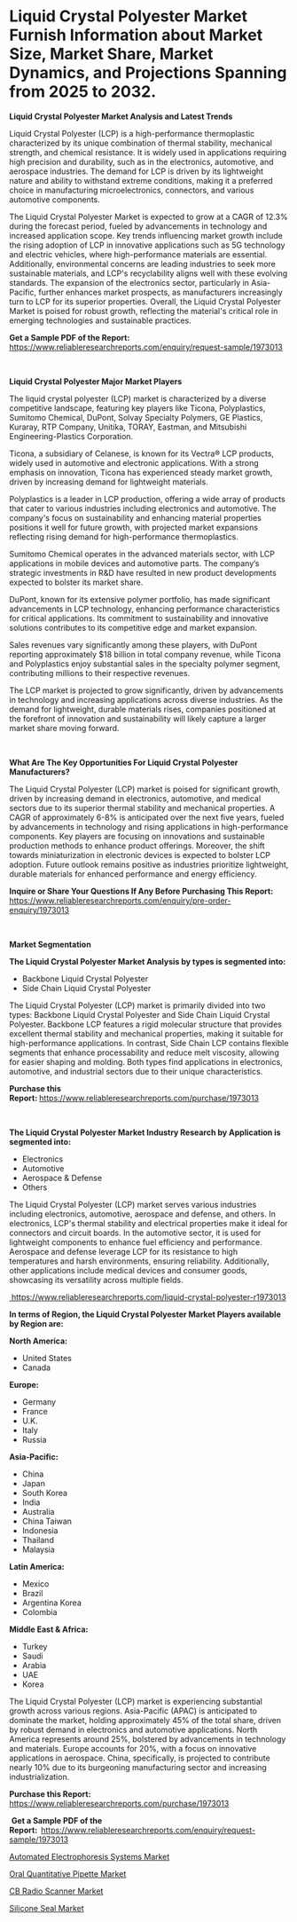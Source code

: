 <p><h1>Liquid Crystal Polyester Market Furnish Information about Market Size, Market Share, Market Dynamics, and Projections Spanning from 2025 to 2032.</h1></p><p><strong>Liquid Crystal Polyester Market Analysis and Latest Trends</strong></p>
<p><p>Liquid Crystal Polyester (LCP) is a high-performance thermoplastic characterized by its unique combination of thermal stability, mechanical strength, and chemical resistance. It is widely used in applications requiring high precision and durability, such as in the electronics, automotive, and aerospace industries. The demand for LCP is driven by its lightweight nature and ability to withstand extreme conditions, making it a preferred choice in manufacturing microelectronics, connectors, and various automotive components.</p><p>The Liquid Crystal Polyester Market is expected to grow at a CAGR of 12.3% during the forecast period, fueled by advancements in technology and increased application scope. Key trends influencing market growth include the rising adoption of LCP in innovative applications such as 5G technology and electric vehicles, where high-performance materials are essential. Additionally, environmental concerns are leading industries to seek more sustainable materials, and LCP's recyclability aligns well with these evolving standards. The expansion of the electronics sector, particularly in Asia-Pacific, further enhances market prospects, as manufacturers increasingly turn to LCP for its superior properties. Overall, the Liquid Crystal Polyester Market is poised for robust growth, reflecting the material's critical role in emerging technologies and sustainable practices.</p></p>
<p><strong>Get a Sample PDF of the Report:&nbsp;</strong> <a href="https://www.reliableresearchreports.com/enquiry/request-sample/1973013?utm_campaign=2040&utm_medium=2&utm_source=Github&utm_content=ia&utm_term=31012025&utm_id=liquid-crystal-polyester">https://www.reliableresearchreports.com/enquiry/request-sample/1973013</a></p>
<p>&nbsp;</p>
<p><strong>Liquid Crystal Polyester Major Market Players</strong></p>
<p><p>The liquid crystal polyester (LCP) market is characterized by a diverse competitive landscape, featuring key players like Ticona, Polyplastics, Sumitomo Chemical, DuPont, Solvay Specialty Polymers, GE Plastics, Kuraray, RTP Company, Unitika, TORAY, Eastman, and Mitsubishi Engineering-Plastics Corporation. </p><p>Ticona, a subsidiary of Celanese, is known for its Vectra® LCP products, widely used in automotive and electronic applications. With a strong emphasis on innovation, Ticona has experienced steady market growth, driven by increasing demand for lightweight materials.</p><p>Polyplastics is a leader in LCP production, offering a wide array of products that cater to various industries including electronics and automotive. The company's focus on sustainability and enhancing material properties positions it well for future growth, with projected market expansions reflecting rising demand for high-performance thermoplastics.</p><p>Sumitomo Chemical operates in the advanced materials sector, with LCP applications in mobile devices and automotive parts. The company’s strategic investments in R&D have resulted in new product developments expected to bolster its market share.</p><p>DuPont, known for its extensive polymer portfolio, has made significant advancements in LCP technology, enhancing performance characteristics for critical applications. Its commitment to sustainability and innovative solutions contributes to its competitive edge and market expansion.</p><p>Sales revenues vary significantly among these players, with DuPont reporting approximately $18 billion in total company revenue, while Ticona and Polyplastics enjoy substantial sales in the specialty polymer segment, contributing millions to their respective revenues.</p><p>The LCP market is projected to grow significantly, driven by advancements in technology and increasing applications across diverse industries. As the demand for lightweight, durable materials rises, companies positioned at the forefront of innovation and sustainability will likely capture a larger market share moving forward.</p></p>
<p>&nbsp;</p>
<p><strong>What Are The Key Opportunities For Liquid Crystal Polyester Manufacturers?</strong></p>
<p><p>The Liquid Crystal Polyester (LCP) market is poised for significant growth, driven by increasing demand in electronics, automotive, and medical sectors due to its superior thermal stability and mechanical properties. A CAGR of approximately 6-8% is anticipated over the next five years, fueled by advancements in technology and rising applications in high-performance components. Key players are focusing on innovations and sustainable production methods to enhance product offerings. Moreover, the shift towards miniaturization in electronic devices is expected to bolster LCP adoption. Future outlook remains positive as industries prioritize lightweight, durable materials for enhanced performance and energy efficiency.</p></p>
<p><strong>Inquire or Share Your Questions If Any Before Purchasing This Report:</strong> <a href="https://www.reliableresearchreports.com/enquiry/pre-order-enquiry/1973013?utm_campaign=2040&utm_medium=2&utm_source=Github&utm_content=ia&utm_term=31012025&utm_id=liquid-crystal-polyester">https://www.reliableresearchreports.com/enquiry/pre-order-enquiry/1973013</a></p>
<p>&nbsp;</p>
<p><strong>Market Segmentation</strong></p>
<p><strong>The Liquid Crystal Polyester Market Analysis by types is segmented into:</strong></p>
<p><ul><li>Backbone Liquid Crystal Polyester</li><li>Side Chain Liquid Crystal Polyester</li></ul></p>
<p><p>The Liquid Crystal Polyester (LCP) market is primarily divided into two types: Backbone Liquid Crystal Polyester and Side Chain Liquid Crystal Polyester. Backbone LCP features a rigid molecular structure that provides excellent thermal stability and mechanical properties, making it suitable for high-performance applications. In contrast, Side Chain LCP contains flexible segments that enhance processability and reduce melt viscosity, allowing for easier shaping and molding. Both types find applications in electronics, automotive, and industrial sectors due to their unique characteristics.</p></p>
<p><strong>Purchase this Report:&nbsp;</strong><a href="https://www.reliableresearchreports.com/purchase/1973013?utm_campaign=2040&utm_medium=2&utm_source=Github&utm_content=ia&utm_term=31012025&utm_id=liquid-crystal-polyester">https://www.reliableresearchreports.com/purchase/1973013</a></p>
<p>&nbsp;</p>
<p><strong>The Liquid Crystal Polyester Market Industry Research by Application is segmented into:</strong></p>
<p><ul><li>Electronics</li><li>Automotive</li><li>Aerospace & Defense</li><li>Others</li></ul></p>
<p><p>The Liquid Crystal Polyester (LCP) market serves various industries including electronics, automotive, aerospace and defense, and others. In electronics, LCP's thermal stability and electrical properties make it ideal for connectors and circuit boards. In the automotive sector, it is used for lightweight components to enhance fuel efficiency and performance. Aerospace and defense leverage LCP for its resistance to high temperatures and harsh environments, ensuring reliability. Additionally, other applications include medical devices and consumer goods, showcasing its versatility across multiple fields.</p></p>
<p><a href="https://www.reliableresearchreports.com/liquid-crystal-polyester-r1973013?utm_campaign=2040&utm_medium=2&utm_source=Github&utm_content=ia&utm_term=31012025&utm_id=liquid-crystal-polyester">&nbsp;https://www.reliableresearchreports.com/liquid-crystal-polyester-r1973013</a></p>
<p><strong>In terms of Region, the Liquid Crystal Polyester Market Players available by Region are:</strong></p>
<p>
    <p> <strong> North America: </strong>
        <ul>
            <li>United States</li>
            <li>Canada</li>
        </ul>
        </p> 
    <p> <strong> Europe: </strong>
        <ul>
            <li>Germany</li>
            <li>France</li>
            <li>U.K.</li>
            <li>Italy</li>
            <li>Russia</li>
        </ul>
        </p> 
    <p> <strong> Asia-Pacific: </strong>
        <ul>
            <li>China</li>
            <li>Japan</li>
            <li>South Korea</li>
            <li>India</li>
            <li>Australia</li>
            <li>China Taiwan</li>
            <li>Indonesia</li>
            <li>Thailand</li>
            <li>Malaysia</li>
        </ul>
        </p> 
    <p> <strong> Latin America: </strong>
        <ul>
            <li>Mexico</li>
            <li>Brazil</li>
            <li>Argentina Korea</li>
            <li>Colombia</li>
        </ul>
        </p> 
    <p> <strong> Middle East & Africa: </strong>
        <ul>
            <li>Turkey</li>
            <li>Saudi</li>
            <li>Arabia</li>
            <li>UAE</li>
            <li>Korea</li>
        </ul>
    </p>
    </p>
<p><p>The Liquid Crystal Polyester (LCP) market is experiencing substantial growth across various regions. Asia-Pacific (APAC) is anticipated to dominate the market, holding approximately 45% of the total share, driven by robust demand in electronics and automotive applications. North America represents around 25%, bolstered by advancements in technology and materials. Europe accounts for 20%, with a focus on innovative applications in aerospace. China, specifically, is projected to contribute nearly 10% due to its burgeoning manufacturing sector and increasing industrialization.</p></p>
<p><strong>Purchase this Report: </strong><a href="https://www.reliableresearchreports.com/purchase/1973013?utm_campaign=2040&utm_medium=2&utm_source=Github&utm_content=ia&utm_term=31012025&utm_id=liquid-crystal-polyester">https://www.reliableresearchreports.com/purchase/1973013</a></p>
<p>&nbsp;<strong>Get a Sample PDF of the Report:&nbsp;&nbsp;</strong><a href="https://www.reliableresearchreports.com/enquiry/request-sample/1973013?utm_campaign=2040&utm_medium=2&utm_source=Github&utm_content=ia&utm_term=31012025&utm_id=liquid-crystal-polyester">https://www.reliableresearchreports.com/enquiry/request-sample/1973013</a></p>
<p><strong></strong></p>
<p><p><a href="https://www.linkedin.com/pulse/market-dynamics-automated-electrophoresis-systems-projected-umfue?utm_campaign=2040&utm_medium=2&utm_source=Github&utm_content=ia&utm_term=31012025&utm_id=liquid-crystal-polyester">Automated Electrophoresis Systems Market</a></p><p><a href="https://www.linkedin.com/pulse/unlock-vital-data-oral-quantitative-pipette-market-financial-ylcmf?utm_campaign=2040&utm_medium=2&utm_source=Github&utm_content=ia&utm_term=31012025&utm_id=liquid-crystal-polyester">Oral Quantitative Pipette Market</a></p><p><a href="https://www.linkedin.com/pulse/cb-radio-scanner-market-in-depth-report-size-share-strong-tzkef?utm_campaign=2040&utm_medium=2&utm_source=Github&utm_content=ia&utm_term=31012025&utm_id=liquid-crystal-polyester">CB Radio Scanner Market</a></p><p><a href="https://github.com/juniordelafrance/Market-Research-Report-List-5/blob/main/silicone-seal-market.md?utm_campaign=2040&utm_medium=2&utm_source=Github&utm_content=ia&utm_term=31012025&utm_id=liquid-crystal-polyester">Silicone Seal Market</a></p></p>